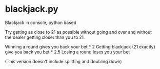 # blackjack.py
Blackjack in console, python based

Try getting as close to 21 as possible without going and over and without the dealer getting closer than you to 21.

Winning a round gives you back your bet * 2
Getting blackjack (21 exactly) give you back you bet * 2.5
Losing a round loses you your bet

(This version doesn't include splitting and doubling down)



